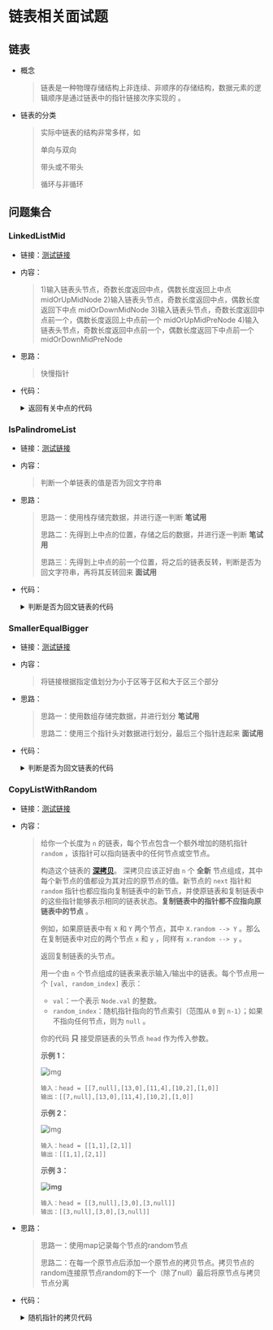 # 链表相关面试题

## 链表

- 概念

  > 链表是一种物理存储结构上非连续、非顺序的存储结构，数据元素的逻辑顺序是通过链表中的指针链接次序实现的 。

- 链表的分类

  > 实际中链表的结构非常多样，如
  >
  > 单向与双向
  >
  > 带头或不带头
  >
  > 循环与非循环

## 问题集合

### LinkedListMid

- 链接：<a href="https://github.com/xtpyip/blog-alogrithm/blob/main/alogrithm/src/main/java/blog/wstx/class09/Code01_LinkedListMid.java">测试链接</a>

- 内容：

  > 1)输入链表头节点，奇数长度返回中点，偶数长度返回上中点 midOrUpMidNode
  > 2)输入链表头节点，奇数长度返回中点，偶数长度返回下中点 midOrDownMidNode
  > 3)输入链表头节点，奇数长度返回中点前一个，偶数长度返回上中点前一个 midOrUpMidPreNode
  > 4)输入链表头节点，奇数长度返回中点前一个，偶数长度返回下中点前一个 midOrDownMidPreNode

- 思路：

  > 快慢指针
  >

- 代码：

  <details>
  <summary>返回有关中点的代码</summary>
  <p> - 上中点，下中点，中点前一个</p>
  <pre><code> //    1)输入链表头节点，奇数长度返回中点，偶数长度返回上中点 midOrUpMidNode
      public static SingleNode midOrUpMidNode(SingleNode head){
          if(head == null || head.next == null || head.next.next == null){
              return head;
          }
          SingleNode fast = head;
          SingleNode slow = head;
          while (fast.next != null && fast.next.next != null){
              fast = fast.next.next;
              slow = slow.next;
          }
          return slow;
      }
  //    2)输入链表头节点，奇数长度返回中点，偶数长度返回下中点 midOrDownMidNode
      public static SingleNode midOrDownMidNode(SingleNode head){
          if(head == null || head.next == null) return head;
          // 两个及以上节点
          SingleNode fast = head.next;
          SingleNode slow = head.next;
          while (fast.next != null && fast.next.next != null){
              fast = fast.next.next;
              slow = slow.next;
          }
          return slow;
      }
  //  3)输入链表头节点，奇数长度返回中点前一个，偶数长度返回上中点前一个 midOrUpMidPreNode
      // 1 2 3 -> 1
      // 1 2 3 4 -> 1
      public static SingleNode midOrUpMidPreNode(SingleNode head){
          if(head == null || head.next == null) return null;
          SingleNode fast = head.next;
          SingleNode slow = head;
          while (fast.next != null && fast.next.next != null && fast.next.next.next != null){
              fast = fast.next.next;
              slow = slow.next;
          }
          return slow;
      }
  //    4)输入链表头节点，奇数长度返回中点前一个，偶数长度返回下中点前一个 midOrDownMidPreNode
      // 1 -> null
      // 1 2 -> 1
      // 1 2 3 -> 1
      // 1 2 3 4 -> 2
      // 1 2 3 4 5 -> 2
      public static SingleNode midOrDownMidPreNode(SingleNode head){
          if(head == null || head.next == null) return null;
          SingleNode fast = head.next;
          SingleNode slow = head;
          while (fast.next != null && fast.next.next != null){
              fast = fast.next.next;
              slow = slow.next;
          }
          return slow;
      }</code>  </pre>
  </details>

### IsPalindromeList

- 链接：<a href="https://github.com/xtpyip/blog-alogrithm/blob/main/alogrithm/src/main/java/blog/wstx/class09/Code02_IsPalindromeList.java">测试链接</a>

- 内容：

  > 判断一个单链表的值是否为回文字符串

- 思路：

  > 思路一：使用栈存储完数据，并进行逐一判断 **笔试用**
  >
  > 思路二：先得到上中点的位置，存储之后的数据，并进行逐一判断 **笔试用**
  >
  > 思路三：先得到上中点的前一个位置，将之后的链表反转，判断是否为回文字符串，再将其反转回来 **面试用**

- 代码：

  <details>
  <summary>判断是否为回文链表的代码</summary>
  <p> - 三种方法的实现</p>
  <pre><code> // need n extra space
      public static boolean isPalindrome1(SingleNode head) {
          Stack<SingleNode> stack = new Stack<SingleNode>();
          SingleNode cur = head;
          while (cur != null) {
              stack.push(cur);
              cur = cur.next;
          }
          while (head != null) {
              if (head.val != stack.pop().val) {
                  return false;
              }
              head = head.next;
          }
          return true;
      }
      // need n/2 extra space
      public static boolean isPalindrome2(SingleNode head) {
          if (head == null || head.next == null) {
              return true;
          }
          SingleNode right = head.next;
          SingleNode cur = head;
          while (cur.next != null && cur.next.next != null) {
              right = right.next;
              cur = cur.next.next;
          }
          Stack<SingleNode> stack = new Stack<SingleNode>();
          while (right != null) {
              stack.push(right);
              right = right.next;
          }
          while (!stack.isEmpty()) {
              if (head.val != stack.pop().val) {
                  return false;
              }
              head = head.next;
          }
          return true;
      }
      // need O(1) extra space
      public static boolean isPalindrome3(SingleNode head) {
          if (head == null || head.next == null) {
              return true;
          }
          SingleNode n1 = head;
          SingleNode n2 = head;
          while (n2.next != null && n2.next.next != null) { // find mid node
              n1 = n1.next; // n1 -> mid
              n2 = n2.next.next; // n2 -> end
          }
          // n1 中点
          n2 = n1.next; // n2 -> right part first node
          n1.next = null; // mid.next -> null
          SingleNode n3 = null;
          while (n2 != null) { // right part convert
              n3 = n2.next; // n3 -> save next node
              n2.next = n1; // next of right node convert
              n1 = n2; // n1 move
              n2 = n3; // n2 move
          }
          n3 = n1; // n3 -> save last node
          n2 = head;// n2 -> left first node
          boolean res = true;
          while (n1 != null && n2 != null) { // check palindrome
              if (n1.val != n2.val) {
                  res = false;
                  break;
              }
              n1 = n1.next; // left to mid
              n2 = n2.next; // right to mid
          }
          n1 = n3.next;
          n3.next = null;
          while (n1 != null) { // recover list
              n2 = n1.next;
              n1.next = n3;
              n3 = n1;
              n1 = n2;
          }
          return res;
      }</code>  </pre>
  </details>

### SmallerEqualBigger

- 链接：<a href="https://github.com/xtpyip/blog-alogrithm/blob/main/alogrithm/src/main/java/blog/wstx/class09/Code03_SmallerEqualBigger.java">测试链接</a>

- 内容：

  > 将链接根据指定值划分为小于区等于区和大于区三个部分

- 思路：

  > 思路一：使用数组存储完数据，并进行划分 **笔试用**
  >
  > 思路二：使用三个指针头对数据进行划分，最后三个指针连起来 **面试用**

- 代码：

  <details>
  <summary>判断是否为回文链表的代码</summary>
  <p> - 两种方法的实现</p>
  <pre><code> public static SingleNode listPartition1(SingleNode head, int pivot) {
  		if (head == null) {
  			return head;
  		}
  		SingleNode cur = head;
  		int i = 0;
  		while (cur != null) {
  			i++;
  			cur = cur.next;
  		}
  		SingleNode[] nodeArr = new SingleNode[i];
  		i = 0;
  		cur = head;
  		for (i = 0; i != nodeArr.length; i++) {
  			nodeArr[i] = cur;
  			cur = cur.next;
  		}
  		arrPartition(nodeArr, pivot);
  		for (i = 1; i != nodeArr.length; i++) {
  			nodeArr[i - 1].next = nodeArr[i];
  		}
  		nodeArr[i - 1].next = null;
  		return nodeArr[0];
  	}
  	public static void arrPartition(SingleNode[] nodeArr, int pivot) {
  		int small = -1;
  		int big = nodeArr.length;
  		int index = 0;
  		while (index != big) {
  			if (nodeArr[index].val < pivot) {
  				swap(nodeArr, ++small, index++);
  			} else if (nodeArr[index].val == pivot) {
  				index++;
  			} else {
  				swap(nodeArr, --big, index);
  			}
  		}
  	}
  	public static void swap(SingleNode[] nodeArr, int a, int b) {
  		SingleNode tmp = nodeArr[a];
  		nodeArr[a] = nodeArr[b];
  		nodeArr[b] = tmp;
  	}
  	public static SingleNode listPartition2(SingleNode head, int pivot) {
  		SingleNode sH = null; // small head
  		SingleNode sT = null; // small tail
  		SingleNode eH = null; // equal head
  		SingleNode eT = null; // equal tail
  		SingleNode mH = null; // big head
  		SingleNode mT = null; // big tail
  		SingleNode next = null; // save next node
  		// every node distributed to three lists
  		while (head != null) {
  			next = head.next;
  			head.next = null;
  			if (head.val < pivot) {
  				if (sH == null) {
  					sH = head;
  					sT = head;
  				} else {
  					sT.next = head;
  					sT = head;
  				}
  			} else if (head.val == pivot) {
  				if (eH == null) {
  					eH = head;
  					eT = head;
  				} else {
  					eT.next = head;
  					eT = head;
  				}
  			} else {
  				if (mH == null) {
  					mH = head;
  					mT = head;
  				} else {
  					mT.next = head;
  					mT = head;
  				}
  			}
  			head = next;
  		}
  		// 小于区域的尾巴，连等于区域的头，等于区域的尾巴连大于区域的头
  		if (sT != null) { // 如果有小于区域
  			sT.next = eH;
  			eT = eT == null ? sT : eT; // 下一步，谁去连大于区域的头，谁就变成eT
  		}
  		// 下一步，一定是需要用eT 去接 大于区域的头
  		// 有等于区域，eT -> 等于区域的尾结点
  		// 无等于区域，eT -> 小于区域的尾结点
  		// eT 尽量不为空的尾巴节点
  		if (eT != null) { // 如果小于区域和等于区域，不是都没有
  			eT.next = mH;
  		}
  		return sH != null ? sH : (eH != null ? eH : mH);
  	}</code>  </pre>
  </details>

### CopyListWithRandom

- 链接：<a href="https://leetcode.cn/problems/copy-list-with-random-pointer/description/">测试链接</a>

- 内容：

  > 给你一个长度为 `n` 的链表，每个节点包含一个额外增加的随机指针 `random` ，该指针可以指向链表中的任何节点或空节点。
  >
  > 构造这个链表的 **[深拷贝](https://baike.baidu.com/item/深拷贝/22785317?fr=aladdin)**。 深拷贝应该正好由 `n` 个 **全新** 节点组成，其中每个新节点的值都设为其对应的原节点的值。新节点的 `next` 指针和 `random` 指针也都应指向复制链表中的新节点，并使原链表和复制链表中的这些指针能够表示相同的链表状态。**复制链表中的指针都不应指向原链表中的节点** 。
  >
  > 例如，如果原链表中有 `X` 和 `Y` 两个节点，其中 `X.random --> Y` 。那么在复制链表中对应的两个节点 `x` 和 `y` ，同样有 `x.random --> y` 。
  >
  > 返回复制链表的头节点。
  >
  > 用一个由 `n` 个节点组成的链表来表示输入/输出中的链表。每个节点用一个 `[val, random_index]` 表示：
  >
  > - `val`：一个表示 `Node.val` 的整数。
  > - `random_index`：随机指针指向的节点索引（范围从 `0` 到 `n-1`）；如果不指向任何节点，则为 `null` 。
  >
  > 你的代码 **只** 接受原链表的头节点 `head` 作为传入参数。
  >
  > **示例 1：**
  >
  > ![img](https://assets.leetcode-cn.com/aliyun-lc-upload/uploads/2020/01/09/e1.png)
  >
  > ```
  > 输入：head = [[7,null],[13,0],[11,4],[10,2],[1,0]]
  > 输出：[[7,null],[13,0],[11,4],[10,2],[1,0]]
  > ```
  >
  > **示例 2：**
  >
  > ![img](https://assets.leetcode-cn.com/aliyun-lc-upload/uploads/2020/01/09/e2.png)
  >
  > ```
  > 输入：head = [[1,1],[2,1]]
  > 输出：[[1,1],[2,1]]
  > ```
  >
  > **示例 3：**
  >
  > **![img](https://assets.leetcode-cn.com/aliyun-lc-upload/uploads/2020/01/09/e3.png)**
  >
  > ```
  > 输入：head = [[3,null],[3,0],[3,null]]
  > 输出：[[3,null],[3,0],[3,null]]
  > ```

- 思路：

  > 思路一：使用map记录每个节点的random节点
  >
  > 思路二：在每一个原节点后添加一个原节点的拷贝节点。拷贝节点的random连接原节点random的下一个（除了null）最后将原节点与拷贝节点分离

- 代码：

  <details>
  <summary>随机指针的拷贝代码</summary>
  <p> - 两种方法的实现</p>
  <pre><code> public static Node copyRandomList1(Node head) {
  		// key 老节点
  		// value 新节点
  		HashMap<Node, Node> map = new HashMap<Node, Node>();
  		Node cur = head;
  		while (cur != null) {
  			map.put(cur, new Node(cur.val));
  			cur = cur.next;
  		}
  		cur = head;
  		while (cur != null) {
  			// cur 老
  			// map.get(cur) 新
  			// 新.next ->  cur.next克隆节点找到
  			map.get(cur).next = map.get(cur.next);
  			map.get(cur).random = map.get(cur.random);
  			cur = cur.next;
  		}
  		return map.get(head);
  	}
  public static Node copyRandomList2(Node head) {
  		if (head == null) {
  			return null;
  		}
  		Node cur = head;
  		Node next = null;
  		// 1 -> 2 -> 3 -> null
  		// 1 -> 1' -> 2 -> 2' -> 3 -> 3'
  		while (cur != null) {
  			next = cur.next;
  			cur.next = new Node(cur.val);
  			cur.next.next = next;
  			cur = next;
  		}
  		cur = head;
  		Node copy = null;
  		// 1 1' 2 2' 3 3'
  		// 依次设置 1' 2' 3' random指针
  		while (cur != null) {
  			next = cur.next.next;
  			copy = cur.next;
  			copy.random = cur.random != null ? cur.random.next : null;
  			cur = next;
  		}
  		Node res = head.next;
  		cur = head;
  		// 老 新 混在一起，next方向上，random正确
  		// next方向上，把新老链表分离
  		while (cur != null) {
  			next = cur.next.next;
  			copy = cur.next;
  			cur.next = next;
  			copy.next = next != null ? next.next : null;
  			cur = next;
  		}
  		return res;
  	}</code>  </pre>
  </details>